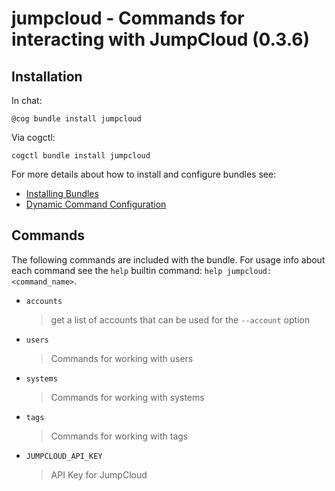 # jumpcloud - Commands for interacting with JumpCloud (0.3.6)



## Installation

In chat:

```
@cog bundle install jumpcloud
```

Via cogctl:

```
cogctl bundle install jumpcloud
```

For more details about how to install and configure bundles see:

* [Installing Bundles](https://cog-book.operable.io/#_installing_bundles)
* [Dynamic Command Configuration](https://cog-book.operable.io/#_dynamic_command_configuration)

## Commands

The following commands are included with the bundle. For usage info
about each command see the `help` builtin command: `help jumpcloud:<command_name>`.

* `accounts`
  > get a list of accounts that can be used for the `--account` option

* `users`
  > Commands for working with users

* `systems`
  > Commands for working with systems

* `tags`
  > Commands for working with tags

* `JUMPCLOUD_API_KEY`
  > API Key for JumpCloud
